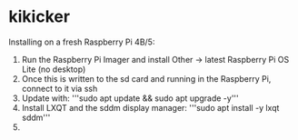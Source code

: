# kikicker

Installing on a fresh Raspberry Pi 4B/5:
1. Run the Raspberry Pi Imager and install Other -> latest Raspberry Pi OS Lite (no desktop)
2. Once this is written to the sd card and running in the Raspberry Pi, connect to it via ssh
3. Update with: '''sudo apt update && sudo apt upgrade -y'''
4. Install LXQT and the sddm display manager: '''sudo apt install -y lxqt sddm'''
5. 
